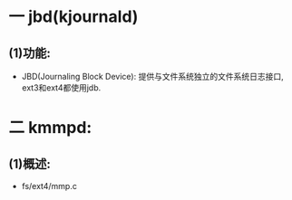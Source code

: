 # 一 jbd(kjournald)
## (1)功能:
- JBD(Journaling Block Device): 提供与文件系统独立的文件系统日志接口, ext3和ext4都使用jdb.

# 二 kmmpd:
## (1)概述:
- fs/ext4/mmp.c
